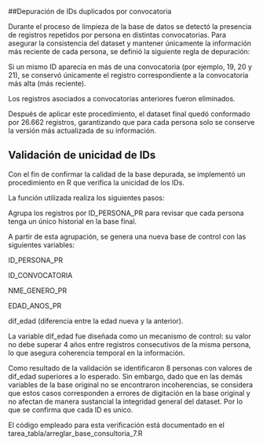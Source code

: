 ##Depuración de IDs duplicados por convocatoria

Durante el proceso de limpieza de la base de datos se detectó la presencia de registros repetidos por persona en distintas convocatorias.
Para asegurar la consistencia del dataset y mantener únicamente la información más reciente de cada persona, se definió la siguiente regla de depuración:

Si un mismo ID aparecía en más de una convocatoria (por ejemplo, 19, 20 y 21), se conservó únicamente el registro correspondiente a la convocatoria más alta (más reciente).

Los registros asociados a convocatorias anteriores fueron eliminados.

Después de aplicar este procedimiento, el dataset final quedó conformado por 26.662 registros, garantizando que para cada persona solo se conserve la versión más actualizada de su información.


## Validación de unicidad de IDs

Con el fin de confirmar la calidad de la base depurada, se implementó un procedimiento en R que verifica la unicidad de los IDs.

La función utilizada realiza los siguientes pasos:

Agrupa los registros por ID_PERSONA_PR para revisar que cada persona tenga un único historial en la base final.

A partir de esta agrupación, se genera una nueva base de control con las siguientes variables:

ID_PERSONA_PR

ID_CONVOCATORIA

NME_GENERO_PR

EDAD_ANOS_PR

dif_edad (diferencia entre la edad nueva y la anterior).

La variable dif_edad fue diseñada como un mecanismo de control: su valor no debe superar 4 años entre registros consecutivos de la misma persona, lo que asegura coherencia temporal en la información.

Como resultado de la validación se identificaron 8 personas con valores de dif_edad superiores a lo esperado. Sin embargo, dado que en las demás variables de la base original no se encontraron incoherencias, se considera que estos casos corresponden a errores de digitación en la base original y no afectan de manera sustancial la integridad general del dataset. Por lo que se confirma que cada ID es unico.

El código empleado para esta verificación está documentado en el tarea_tabla/arreglar_base_consultoria_7.R 
